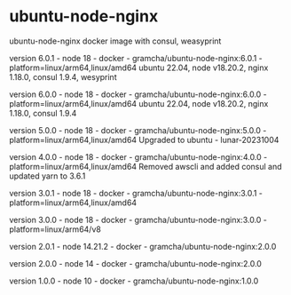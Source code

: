 # ubuntu-node-nginx
ubuntu-node-nginx docker image with consul, weasyprint

version 6.0.1 - node 18 - docker - gramcha/ubuntu-node-nginx:6.0.1 - platform=linux/arm64,linux/amd64
ubuntu 22.04, node v18.20.2, nginx 1.18.0, consul 1.9.4, wesyprint

version 6.0.0 - node 18 - docker - gramcha/ubuntu-node-nginx:6.0.0 - platform=linux/arm64,linux/amd64
ubuntu 22.04, node v18.20.2, nginx 1.18.0, consul 1.9.4

version 5.0.0 - node 18 - docker - gramcha/ubuntu-node-nginx:5.0.0 - platform=linux/arm64,linux/amd64
Upgraded to ubuntu - lunar-20231004

version 4.0.0 - node 18 - docker - gramcha/ubuntu-node-nginx:4.0.0 - platform=linux/arm64,linux/amd64
Removed awscli and added consul and updated yarn to 3.6.1

version 3.0.1 - node 18 - docker - gramcha/ubuntu-node-nginx:3.0.1 - platform=linux/arm64,linux/amd64

version 3.0.0 - node 18 - docker - gramcha/ubuntu-node-nginx:3.0.0 - platform=linux/arm64/v8

version 2.0.1 - node 14.21.2 - docker - gramcha/ubuntu-node-nginx:2.0.0

version 2.0.0 - node 14 - docker - gramcha/ubuntu-node-nginx:2.0.0

version 1.0.0 - node 10 - docker - gramcha/ubuntu-node-nginx:1.0.0
